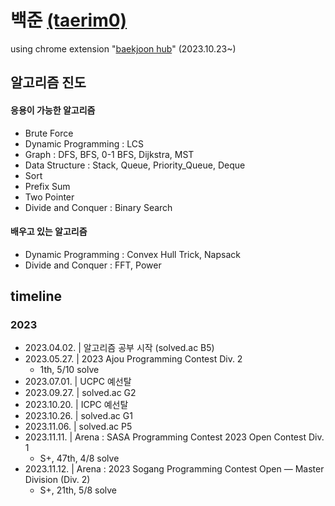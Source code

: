 # 백준 [(taerim0)](https://solved.ac/profile/taerim0)

using chrome extension "[baekjoon hub](https://github.com/BaekjoonHub/BaekjoonHub)" (2023.10.23~)

## 알고리즘 진도

#### 응용이 가능한 알고리즘

- Brute Force
- Dynamic Programming : LCS
- Graph : DFS, BFS, 0-1 BFS, Dijkstra, MST
- Data Structure : Stack, Queue, Priority_Queue, Deque
- Sort
- Prefix Sum
- Two Pointer
- Divide and Conquer : Binary Search

#### 배우고 있는 알고리즘

 - Dynamic Programming : Convex Hull Trick, Napsack
 - Divide and Conquer : FFT, Power

## timeline
### 2023
- 2023.04.02. | 알고리즘 공부 시작 (solved.ac B5)
- 2023.05.27. | 2023 Ajou Programming Contest Div. 2
  - 1th, 5/10 solve
- 2023.07.01. | UCPC 예선탈
- 2023.09.27. | solved.ac G2
- 2023.10.20. | ICPC 예선탈
- 2023.10.26. | solved.ac G1
- 2023.11.06. | solved.ac P5
- 2023.11.11. | Arena : SASA Programming Contest 2023 Open Contest Div. 1
  - S+, 47th, 4/8 solve
- 2023.11.12. | Arena : 2023 Sogang Programming Contest Open — Master Division (Div. 2)
  - S+, 21th, 5/8 solve
